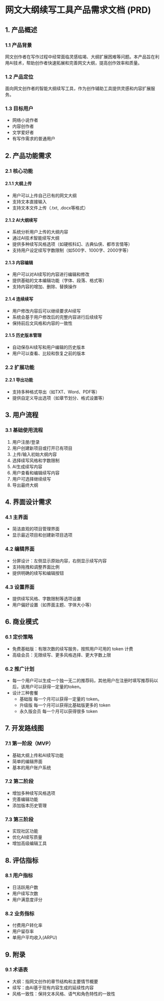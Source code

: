 # 网文大纲续写工具产品需求文档 (PRD)

## 1. 产品概述

### 1.1 产品背景
网文创作者在写作过程中经常面临灵感枯竭、大纲扩展困难等问题。本产品旨在利用AI技术，帮助创作者快速拓展和完善网文大纲，提高创作效率和质量。

### 1.2 产品定位
面向网文创作者的智能大纲续写工具，作为创作辅助工具提供灵感和内容扩展服务。

### 1.3 目标用户
- 网络小说作者
- 内容创作者
- 文学爱好者
- 有写作需求的普通用户

## 2. 产品功能需求

### 2.1 核心功能

#### 2.1.1 大纲上传
- 用户可以上传自己已有的网文大纲
- 支持文本直接输入
- 支持文本文件上传（.txt, .docx等格式）

#### 2.1.2 AI大纲续写
- 系统分析用户上传的大纲内容
- 通过AI技术智能续写大纲
- 提供多种续写风格选项（如硬核科幻、古典仙侠、都市言情等）
- 支持用户设定续写字数限制（如500字、1000字、2000字等）

#### 2.1.3 内容编辑
- 用户可以对AI续写的内容进行编辑和修改
- 提供基础的文本编辑功能（字体、段落、格式等）
- 支持内容的增加、删除、替换操作

#### 2.1.4 连续续写
- 用户修改内容后可以继续要求AI续写
- 系统会基于用户修改后的完整内容进行后续续写
- 保持前后文风格和内容的一致性

#### 2.1.5 历史版本管理
- 自动保存AI续写和用户编辑的历史版本
- 用户可以查看、比较和恢复之前的版本

### 2.2 扩展功能

#### 2.2.1 导出功能
- 支持多种格式导出（如TXT、Word、PDF等）
- 提供自定义导出选项（如章节划分、格式设置等）


## 3. 用户流程

### 3.1 基础使用流程
1. 用户注册/登录
2. 用户创建新项目或打开已有项目
3. 上传/输入初始大纲内容
4. 选择续写风格和字数限制
5. AI生成续写内容
6. 用户查看和编辑续写内容
7. 用户可选择继续续写
8. 导出最终大纲

## 4. 界面设计需求

### 4.1 主界面
- 简洁直观的项目管理界面
- 显示最近项目和创建新项目选项

### 4.2 编辑界面
- 分屏设计：左侧显示原始内容，右侧显示续写内容
- 支持拖拽和调整界面比例
- 提供明确的续写和编辑按钮

### 4.3 设置界面
- 提供续写风格、字数限制等选项设置
- 用户偏好设置（如界面主题、字体大小等）


## 6. 商业模式

### 6.1 定价策略
- 免费基础版：有限次数的续写服务，按照用户可用的 token 计费
- 高级会员：无限续写、更多风格选择、更大字数上限

### 6.2 推广计划
- 每一个用户可以生成一个独一无二的推荐码，其他用户在注册时填写推荐码以后，该用户可以获得一定量的token。
- 设计三种套餐
    - 基础版 每一个月可以获得一定量的 token。
    - 升级版 每一个月可以获得比基础版更多的 token
    - 永久版会员 每一个月可以获得很多 token

## 7. 开发路线图

### 7.1 第一阶段（MVP）
- 基础大纲上传和AI续写功能
- 简单的编辑界面
- 基本的用户账户系统

### 7.2 第二阶段
- 增加多种续写风格选项
- 完善编辑功能
- 添加版本历史管理

### 7.3 第三阶段
- 实现社区功能
- 优化AI续写质量
- 增加高级编辑工具

## 8. 评估指标

### 8.1 用户指标
- 日活跃用户数
- 用户续写次数
- 用户满意度评分

### 8.2 业务指标
- 付费用户转化率
- 用户留存率
- 单用户平均收入(ARPU)

## 9. 附录

### 9.1 术语表
- 大纲：指网文创作的章节结构和主要情节概要
- 续写：由AI基于现有内容生成的延续性内容
- 风格一致性：保持文本风格、语气和角色特性的一致性


